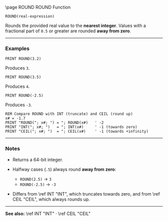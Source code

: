 \page ROUND ROUND Function

```basic
ROUND(real-expression)
```

Rounds the provided real value to the **nearest integer**.
Values with a fractional part of `0.5` or greater are rounded **away from zero**.

---

### Examples

```basic
PRINT ROUND(3.2)
```

Produces `3`.

```basic
PRINT ROUND(3.5)
```

Produces `4`.

```basic
PRINT ROUND(-2.5)
```

Produces `-3`.

```basic
REM Compare ROUND with INT (truncate) and CEIL (round up)
x# = -1.7
PRINT "ROUND("; x#; ") = "; ROUND(x#)   ' -2
PRINT "INT("; x#; ")   = "; INT(x#)     ' -1 (towards zero)
PRINT "CEIL("; x#; ")  = "; CEIL(x#)    ' -1 (towards +infinity)
```

---

### Notes

* Returns a 64-bit integer.
* Halfway cases (`.5`) always round **away from zero**:

  * `ROUND(2.5)` → `3`
  * `ROUND(-2.5)` → `-3`
* Differs from \ref INT "INT", which truncates towards zero, and from \ref CEIL "CEIL", which always rounds up.

---

**See also:**
\ref INT "INT" · \ref CEIL "CEIL"

